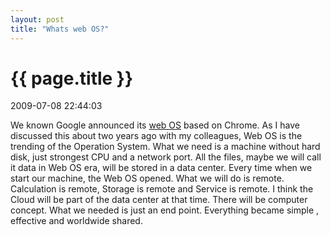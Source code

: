 ```yaml
---
layout: post
title: "Whats web OS?"
---
```


<h1> {{ page.title }} </h1> <p class='meta'>2009-07-08 22:44:03</p>

We known Google announced its <a href="http://googleblog.blogspot.com/2009/07/introducing-google-chrome-os.html">web OS</a> based on Chrome. As I have discussed this about two years ago with my colleagues, Web OS is the trending of the Operation System. What we need is a machine without hard disk, just strongest CPU and a network port. All the files, maybe we will call it data in Web OS era, will be stored in a data center. Every time when we start our machine, the Web OS opened. What we will do is remote. Calculation is remote, Storage is remote and Service is remote. I think the Cloud will be part of the data center at that time. There will be computer concept. What we needed is just an end point. Everything became simple , effective and worldwide shared.